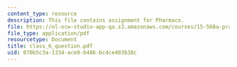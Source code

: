 ```yaml
---
content_type: resource
description: This file contains assignment for Pharmaco.
file: https://ol-ocw-studio-app-qa.s3.amazonaws.com/courses/15-568a-practical-information-technology-management-spring-2005/070b5c3a1334ace86486bc4ce403b38c_class_6_question.pdf
file_type: application/pdf
resourcetype: Document
title: class_6_question.pdf
uid: 070b5c3a-1334-ace8-6486-bc4ce403b38c
---
```

